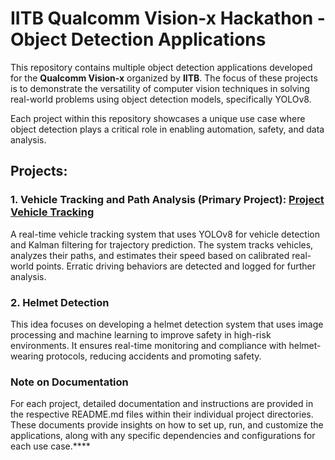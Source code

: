 # IITB Qualcomm Vision-x Hackathon - Object Detection Applications

This repository contains multiple object detection applications developed for the **Qualcomm Vision-x** organized by **IITB**. The focus of these projects is to demonstrate the versatility of computer vision techniques in solving real-world problems using object detection models, specifically YOLOv8. 

Each project within this repository showcases a unique use case where object detection plays a critical role in enabling automation, safety, and data analysis.

## Projects:

### 1. **Vehicle Tracking and Path Analysis** (Primary Project): [Project Vehicle Tracking](https://github.com/00surya/iitb_hackathon_objdet_roj/tree/master/Project_Vehicle_Tracking)
A real-time vehicle tracking system that uses YOLOv8 for vehicle detection and Kalman filtering for trajectory prediction. The system tracks vehicles, analyzes their paths, and estimates their speed based on calibrated real-world points. Erratic driving behaviors are detected and logged for further analysis.

### 2. Helmet Detection
This idea focuses on developing a helmet detection system that uses image processing and machine learning to improve safety in high-risk environments. It ensures real-time monitoring and compliance with helmet-wearing protocols, reducing accidents and promoting safety.


### Note on Documentation

For each project, detailed documentation and instructions are provided in the respective README.md files within their individual project directories. These documents provide insights on how to set up, run, and customize the applications, along with any specific dependencies and configurations for each use case.****
